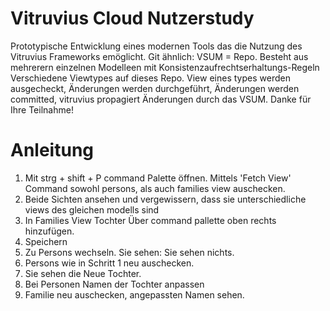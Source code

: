 # Vitruvius Cloud Nutzerstudy

Prototypische Entwicklung eines modernen Tools das die Nutzung des Vitruvius Frameworks emöglicht.
Git ähnlich: VSUM = Repo. Besteht aus mehrerern einzelnen Modelleen mit Konsistenzaufrechtserhaltungs-Regeln Verschiedene Viewtypes auf dieses Repo. View eines types werden ausgecheckt, Änderungen werden durchgeführt,  Änderungen werden committed, vitruvius propagiert Änderungen durch das VSUM.
Danke für Ihre Teilnahme!

# Anleitung
1. Mit strg + shift + P command Palette öffnen. Mittels 'Fetch View' Command sowohl persons, als auch families view auschecken.
2. Beide Sichten ansehen und vergewissern, dass sie unterschiedliche views des gleichen modells sind
3. In Families View Tochter Über command pallette oben rechts hinzufügen.
4. Speichern
5. Zu Persons wechseln. Sie sehen: Sie sehen nichts.
6. Persons wie in Schritt 1 neu auschecken.
7. Sie sehen die Neue Tochter.
8. Bei Personen Namen der Tochter anpassen
9. Familie neu auschecken, angepassten Namen sehen.